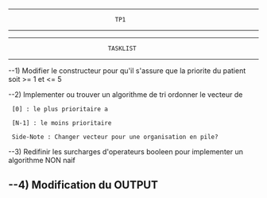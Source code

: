 --------------------------------------------------------------------------------

                                  TP1

--------------------------------------------------------------------------------
--------------------------------------------------------------------------------
                                TASKLIST
--------------------------------------------------------------------------------

--1) Modifier le constructeur pour qu'il s'assure que la priorite du patient
     soit >= 1 et <= 5

--2) Implementer ou trouver un algorithme de tri ordonner le vecteur de

     [0] : le plus prioritaire a

     [N-1] : le moins prioritaire

     Side-Note : Changer vecteur pour une organisation en pile?

--3) Redifinir les surcharges d'operateurs booleen pour implementer
     un algorithme NON naif

--4) Modification du OUTPUT
 -------------------------------------------------------------------------------

